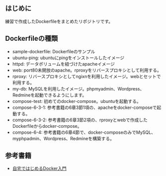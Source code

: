 ## はじめに
練習で作成したDockerfileをまとめたリポジトリです。

## Dockerfileの種類
- sample-dockerfile: Dockerfileのサンプル
- ubuntu-ping: ubuntuにpingをインストールしたイメージ
- httpd: データボリュームを紐づけたapacheイメージ
- web: port80未開放のapache。rproxyをリバースプロキシとして利用する。
- rproxy: リバースプロキシとしてngixnを利用したイメージ。webとセットで利用する。
- my-db: MySQLを利用したイメージ。phpmyadmin、Wordpress、Redmineを起動できるようにします。
- compose-test: 初めてのdocker-compose。ubuntuを起動する。
- compose-6-3-1: 参考書籍の6章3節1項の、apacheをdocker-composeで起動する。
- compose-6-3-2: 参考書籍の6章3節2項の、rproxyとwebで作成したDockerfileからdocker-compose。
- compose-6-4: 参考書籍の6章4節で、docker-composeのみでMySQL、myphpadmin、Wordpress、Redmineを構築する。

## 参考書籍
- [自宅ではじめるDocker入門](https://www.kohgakusha.co.jp/books/detail/978-4-7775-2072-5)
